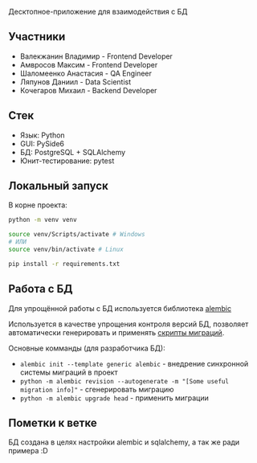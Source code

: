Десктопное-приложение для взаимодействия с БД

## Участники
- Валекжанин Владимир - Frontend Developer
- Амвросов Максим - Frontend Developer
- Шаломеенко Анастасия - QA Engineer
- Ляпунов Даниил - Data Scientist
- Кочегаров Михаил - Backend Developer

## Стек
- Язык: Python
- GUI: PySide6
- БД: PostgreSQL + SQLAlchemy
- Юнит-тестирование: pytest

## Локальный запуск

В корне проекта:

```bash
python -m venv venv

source venv/Scripts/activate # Windows
# ИЛИ
source venv/bin/activate # Linux

pip install -r requirements.txt
```

## Работа с БД

Для упрощённой работы с БД используется библиотека [alembic](https://rutube.ru/video/fa453d4fa9b31e028cc4db5786d091b8/?r=wd&p=EAFBAIUOor1oyyQIlfX1Qw)

Используется в качестве упрощения контроля версий БД, позволяет автоматически генерировать и применять [скрипты миграций](https://www.google.com/search?q=%D1%87%D1%82%D0%BE+%D1%82%D0%B0%D0%BA%D0%BE%D0%B5+%D1%81%D0%BA%D1%80%D0%B8%D0%BF%D1%82%D1%8B+%D0%BC%D0%B8%D0%B3%D1%80%D0%B0%D1%86%D0%B8%D0%B9+alembic&sca_esv=9dbcedb0407ac63c&rlz=1C1CHBD_enRU1029RU1029&ei=lmnEaMDrIo_awPAPlvKpuQk&ved=0ahUKEwjAjpeh8NOPAxUPLRAIHRZ5KpcQ4dUDCBA&uact=5&oq=%D1%87%D1%82%D0%BE+%D1%82%D0%B0%D0%BA%D0%BE%D0%B5+%D1%81%D0%BA%D1%80%D0%B8%D0%BF%D1%82%D1%8B+%D0%BC%D0%B8%D0%B3%D1%80%D0%B0%D1%86%D0%B8%D0%B9+alembic&gs_lp=Egxnd3Mtd2l6LXNlcnAiOdGH0YLQviDRgtCw0LrQvtC1INGB0LrRgNC40L_RgtGLINC80LjQs9GA0LDRhtC40LkgYWxlbWJpYzIFECEYoAFIpj5QAFjeOnAAeAGQAQCYAWCgAcIRqgECMzS4AQPIAQD4AQGYAiKgApoSwgIOEC4YgAQYsQMYgwEYigXCAgsQABiABBixAxiDAcICCBAAGIAEGLEDwgIFEAAYgATCAgQQABgDwgIIEC4YgAQYsQPCAh0QLhiABBixAxiDARiKBRiXBRjcBBjeBBjfBNgBAcICChAAGIAEGEMYigXCAg4QABiABBixAxiDARiKBcICCxAAGIAEGLEDGMkDwgILEAAYgAQYkgMYigXCAgYQABgWGB7CAggQABiABBiiBMICBBAhGBXCAgUQIRifBcICCBAAGAgYDRgewgIHECEYoAEYCsICCRAhGKABGAoYKpgDALoGBggBEAEYFJIHAjM0oAfn0QGyBwIzNLgHmhLCBwY2LjI1LjPIB0c&sclient=gws-wiz-serp).

Основные комманды (для разработчика БД):
- ```alembic init --template generic alembic``` - внедрение синхронной системы миграций в проект
- ```python -m alembic revision --autogenerate -m "[Some useful migration info]"``` - сгенерировать миграцию
- ```python -m alembic upgrade head``` - применить миграции

## Пометки к ветке

БД создана в целях настройки alembic и sqlalchemy, а так же ради примера :D
